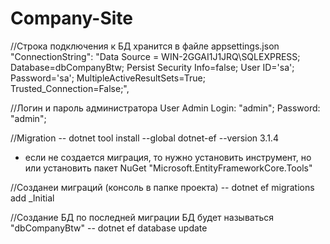 # Company-Site
//Строка подключения к БД хранится в файле appsettings.json 
 "ConnectionString": "Data Source = WIN-2GGAI1J1JRQ\\SQLEXPRESS; Database=dbCompanyBtw; 
                                    Persist Security Info=false; User ID='sa'; Password='sa';
                                    MultipleActiveResultSets=True; Trusted_Connection=False;",

//Логин и пароль администратора
User Admin
Login: "admin";
Password: "admin";

//Migration 
-- dotnet tool install --global dotnet-ef --version 3.1.4 
- если не создается миграция, то нужно установить инструмент, но или установить пакет NuGet "Microsoft.EntityFrameworkCore.Tools"

//Созданеи миграций (консоль в папке проекта)
-- dotnet ef migrations add _Initial

//Создание БД по последней миграции БД будет называться "dbCompanyBtw"
-- dotnet ef database update 

